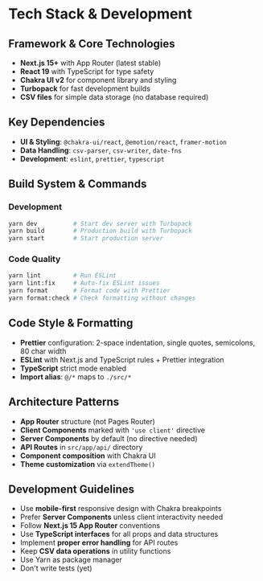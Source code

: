 # Tech Stack & Development

## Framework & Core Technologies

- **Next.js 15+** with App Router (latest stable)
- **React 19** with TypeScript for type safety
- **Chakra UI v2** for component library and styling
- **Turbopack** for fast development builds
- **CSV files** for simple data storage (no database required)

## Key Dependencies

- **UI & Styling**: `@chakra-ui/react`, `@emotion/react`, `framer-motion`
- **Data Handling**: `csv-parser`, `csv-writer`, `date-fns`
- **Development**: `eslint`, `prettier`, `typescript`

## Build System & Commands

### Development

```bash
yarn dev          # Start dev server with Turbopack
yarn build        # Production build with Turbopack
yarn start        # Start production server
```

### Code Quality

```bash
yarn lint         # Run ESLint
yarn lint:fix     # Auto-fix ESLint issues
yarn format       # Format code with Prettier
yarn format:check # Check formatting without changes
```

## Code Style & Formatting

- **Prettier** configuration: 2-space indentation, single quotes, semicolons, 80 char width
- **ESLint** with Next.js and TypeScript rules + Prettier integration
- **TypeScript** strict mode enabled
- **Import alias**: `@/*` maps to `./src/*`

## Architecture Patterns

- **App Router** structure (not Pages Router)
- **Client Components** marked with `'use client'` directive
- **Server Components** by default (no directive needed)
- **API Routes** in `src/app/api/` directory
- **Component composition** with Chakra UI
- **Theme customization** via `extendTheme()`

## Development Guidelines

- Use **mobile-first** responsive design with Chakra breakpoints
- Prefer **Server Components** unless client interactivity needed
- Follow **Next.js 15 App Router** conventions
- Use **TypeScript interfaces** for all props and data structures
- Implement **proper error handling** for API routes
- Keep **CSV data operations** in utility functions
- Use Yarn as package manager
- Don't write tests (yet)
